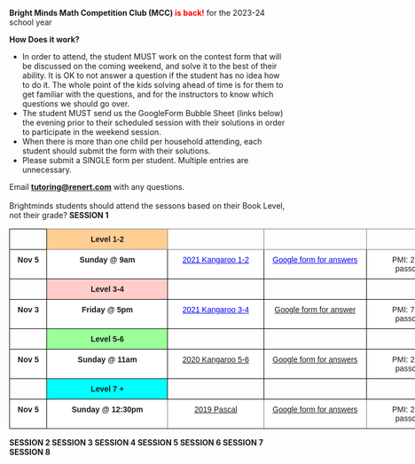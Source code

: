 <b>Bright Minds Math Competition Club (MCC) <font color="red">is back!</font></b> for the 2023-24 school year 

<b>How Does it work?</b> <br>
 *	In order to attend, the student MUST work on the contest form that will be discussed on the coming weekend, and solve it to the best of their ability. It is OK to not answer a question if the student has no idea how to do it. The whole point of the kids solving ahead of time is for them to get familiar with the questions, and for the instructors to know which questions we should go over.
 *	The student MUST send us the GoogleForm Bubble Sheet (links below) the evening prior to their scheduled session with their solutions in order to participate in the weekend session.
 *	When there is more than one child per household attending, each student should submit the form with their solutions.
 *	Please submit a SINGLE form per student. Multiple entries are unnecessary.

Email <b>tutoring@renert.com</b> with any questions.
<br><br>
Brightminds students should attend the sessons based on their Book Level, not their grade?
<b>SESSION 1 </b>
<style type="text/css">
.tg  {border-collapse:collapse;border-spacing:0;}
.tg td{border-color:black;border-style:solid;border-width:1px;font-family:Arial, sans-serif;font-size:14px;
  overflow:hidden;padding:10px 5px;word-break:normal;}
.tg th{border-color:black;border-style:solid;border-width:1px;font-family:Arial, sans-serif;font-size:14px;
  font-weight:normal;overflow:hidden;padding:10px 5px;word-break:normal;}
.tg .tg-ae1a{background-color:#ffffff;border-color:#000000;color:#00E;text-align:center;text-decoration:underline;vertical-align:top
  }
.tg .tg-rfms{background-color:#0FF;border-color:#000000;font-weight:bold;text-align:center;vertical-align:bottom}
.tg .tg-fyfk{background-color:#FFF;border-color:inherit;font-weight:bold;text-align:center;vertical-align:top}
.tg .tg-0jzc{background-color:#FFF;border-color:#000000;font-weight:bold;text-align:center;vertical-align:top}
.tg .tg-ujn8{background-color:#ffccc9;border-color:#000000;font-weight:bold;text-align:center;vertical-align:bottom}
.tg .tg-73oq{border-color:#000000;text-align:left;vertical-align:top}
.tg .tg-r2u2{background-color:#ffce93;border-color:inherit;font-weight:bold;text-align:center;vertical-align:bottom}
.tg .tg-0pky{border-color:inherit;text-align:left;vertical-align:top}
.tg .tg-y02l{border-color:inherit;color:#00E;text-align:left;text-decoration:underline;vertical-align:top}
.tg .tg-mums{background-color:#ffffff;border-color:#000000;font-weight:bold;text-align:center;vertical-align:top}
.tg .tg-jbyd{background-color:#ffffff;border-color:#000000;text-align:center;vertical-align:top}
.tg .tg-mqa1{border-color:#000000;font-weight:bold;text-align:center;vertical-align:top}
.tg .tg-7hz3{background-color:#ffffff;border-color:#000000;text-align:center;text-decoration:underline;vertical-align:top}
.tg .tg-84da{background-color:#9aff99;border-color:#000000;font-weight:bold;text-align:center;vertical-align:bottom}
.tg .tg-s3iv{background-color:#ffffff;border-color:inherit;text-align:center;text-decoration:underline;vertical-align:top}
.tg .tg-3xi5{background-color:#ffffff;border-color:inherit;text-align:center;vertical-align:top}
</style>
<table class="tg" style="undefined;table-layout: fixed; width: 856px">
<colgroup>
<col style="width: 67.333333px">
<col style="width: 218.333333px">
<col style="width: 173.333333px">
<col style="width: 185.333333px">
<col style="width: 211.333333px">
</colgroup>
<thead>
  <tr>
    <th class="tg-73oq"></th>
    <th class="tg-r2u2">Level 1-2</th>
    <th class="tg-0pky"></th>
    <th class="tg-y02l"></th>
    <th class="tg-0pky"></th>
  </tr>
</thead>
<tbody>
  <tr>
    <td class="tg-mums"><span style="font-weight:bold">Nov 5</span></td>
    <td class="tg-0jzc"><span style="font-weight:bold">Sunday @ 9am</span></td>
    <td class="tg-ae1a">2021 Kangaroo 1-2</td>
    <td class="tg-ae1a">Google form for answers</td>
    <td class="tg-jbyd">PMI: 283 674 7551<br>passcode GoosE</td>
  </tr>
  <tr>
    <td class="tg-mqa1"></td>
    <td class="tg-ujn8">Level 3-4</td>
    <td class="tg-73oq"></td>
    <td class="tg-73oq"></td>
    <td class="tg-73oq"></td>
  </tr>
  <tr>
    <td class="tg-mums"><span style="font-weight:bold">Nov 3</span></td>
    <td class="tg-mums"><span style="font-weight:bold">Friday @ 5pm</span></td>
    <td class="tg-ae1a">2021 Kangaroo 3-4</td>
    <td class="tg-7hz3">Google form for answer</td>
    <td class="tg-jbyd">PMI: 724 089 2663<br>passcode GoosE</td>
  </tr>
  <tr>
    <td class="tg-73oq"></td>
    <td class="tg-84da">Level 5-6</td>
    <td class="tg-73oq"></td>
    <td class="tg-73oq"></td>
    <td class="tg-73oq"></td>
  </tr>
  <tr>
    <td class="tg-mums"><span style="font-weight:bold">Nov 5</span></td>
    <td class="tg-0jzc"><span style="font-weight:bold">Sunday @ 11am</span></td>
    <td class="tg-7hz3">2020 Kangaroo 5-6</td>
    <td class="tg-7hz3">Google form for answers</td>
    <td class="tg-jbyd">PMI: 284 167 3363<br>passcode GoosE</td>
  </tr>
  <tr>
    <td class="tg-73oq"></td>
    <td class="tg-rfms">Level 7 +</td>
    <td class="tg-73oq"></td>
    <td class="tg-73oq"></td>
    <td class="tg-73oq"></td>
  </tr>
  <tr>
    <td class="tg-mums"><span style="font-weight:bold">Nov 5</span></td>
    <td class="tg-fyfk"><span style="font-weight:bold">Sunday @ 12:30pm</span></td>
    <td class="tg-s3iv">2019 Pascal</td>
    <td class="tg-s3iv">Google form for answers</td>
    <td class="tg-3xi5">PMI: 284 167 3363<br>passcode GoosE</td>
  </tr>
</tbody>
</table>

<b>SESSION 2 </b>
<b>SESSION 3 </b>
<b>SESSION 4 </b>
<b>SESSION 5 </b>
<b>SESSION 6 </b>
<b>SESSION 7 </b>
<b>SESSION 8 </b>


